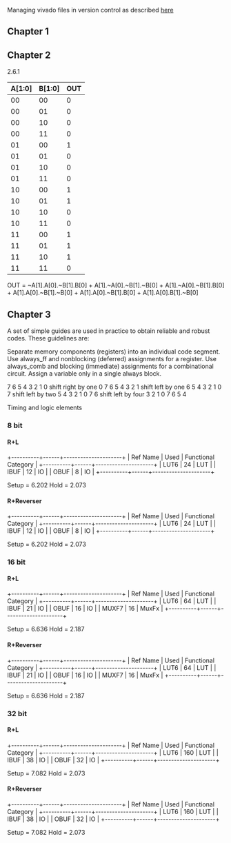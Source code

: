 Managing vivado files in version control as described [here](https://adaptivesupport.amd.com/s/article/Revision-Control-with-a-Vivado-Project?language=en_US)

## Chapter 1

## Chapter 2
2.6.1

A[1:0] | B[1:0] | OUT
-------|--------|-----
00 | 00 |   0
00 | 01 |   0
00 | 10 |   0
00 | 11 |   0
01 | 00 |   1
01 | 01 |   0
01 | 10 |   0
01 | 11 |   0
10 | 00 |   1
10 | 01 |   1
10 | 10 |   0
10 | 11 |   0
11 | 00 |   1
11 | 01 |   1
11 | 10 |   1
11 | 11 |   0

OUT = ~A[1].A[0].~B[1].B[0] + A[1].~A[0].~B[1].~B[0] + A[1].~A[0].~B[1].B[0] + A[1].A[0].~B[1].~B[0] + A[1].A[0].~B[1].B[0] + A[1].A[0].B[1].~B[0]

## Chapter 3
A set of simple guides are used in practice to obtain reliable and robust codes. These guidelines are:

Separate memory components (registers) into an individual code segment.
Use always_ff and nonblocking (deferred) assignments for a register.
Use always_comb and blocking (immediate) assignments for a combinational circuit.
Assign a variable only in a single always block.



7 6 5 4 3 2 1 0
shift right by one
0 7 6 5 4 3 2 1
shift left by one
6 5 4 3 2 1 0 7
shift left by two
5 4 3 2 1 0 7 6
shift left by four
3 2 1 0 7 6 5 4


Timing and logic elements

### 8 bit

#### R+L

+----------+------+---------------------+
| Ref Name | Used | Functional Category |
+----------+------+---------------------+
| LUT6     |   24 |                 LUT |
| IBUF     |   12 |                  IO |
| OBUF     |    8 |                  IO |
+----------+------+---------------------+

Setup = 6.202
Hold = 2.073

#### R+Reverser

+----------+------+---------------------+
| Ref Name | Used | Functional Category |
+----------+------+---------------------+
| LUT6     |   24 |                 LUT |
| IBUF     |   12 |                  IO |
| OBUF     |    8 |                  IO |
+----------+------+---------------------+

Setup = 6.202
Hold = 2.073


### 16 bit

#### R+L

+----------+------+---------------------+
| Ref Name | Used | Functional Category |
+----------+------+---------------------+
| LUT6     |   64 |                 LUT |
| IBUF     |   21 |                  IO |
| OBUF     |   16 |                  IO |
| MUXF7    |   16 |               MuxFx |
+----------+------+---------------------+

Setup = 6.636
Hold = 2.187

#### R+Reverser

+----------+------+---------------------+
| Ref Name | Used | Functional Category |
+----------+------+---------------------+
| LUT6     |   64 |                 LUT |
| IBUF     |   21 |                  IO |
| OBUF     |   16 |                  IO |
| MUXF7    |   16 |               MuxFx |
+----------+------+---------------------+

Setup = 6.636
Hold = 2.187

### 32 bit

#### R+L

+----------+------+---------------------+
| Ref Name | Used | Functional Category |
+----------+------+---------------------+
| LUT6     |  160 |                 LUT |
| IBUF     |   38 |                  IO |
| OBUF     |   32 |                  IO |
+----------+------+---------------------+

Setup = 7.082
Hold = 2.073

#### R+Reverser

+----------+------+---------------------+
| Ref Name | Used | Functional Category |
+----------+------+---------------------+
| LUT6     |  160 |                 LUT |
| IBUF     |   38 |                  IO |
| OBUF     |   32 |                  IO |
+----------+------+---------------------+

Setup = 7.082
Hold = 2.073
